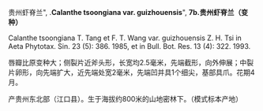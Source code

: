 贵州虾脊兰",
.**Calanthe tsoongiana var. guizhouensis**",
**7b.贵州虾脊兰（变种）**

Calanthe tsoongiana T. Tang et F. T. Wang var. guizhouensis Z. H. Tsi in Aeta Phytotax. Sin. 23 (5): 386. 1985, et in Bull. Bot. Res. 13 (4): 322. 1993.

唇瓣比原变种大；侧裂片近斧头形，长宽均2.5毫米，先端截形，向外伸展；中裂片卵形，向先端扩大，近先端处宽2毫米，先端凹并具1个细尖，基部具爪。花期4月。

产贵州东北部（江口县）。生于海拔约800米的山地密林下。（模式标本产地）

